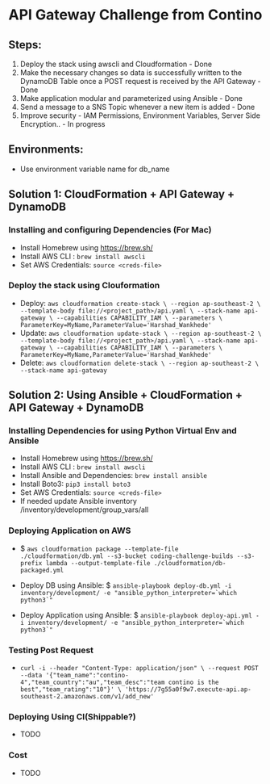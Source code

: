 # API Gateway Challenge from Contino

## Steps:

 1. Deploy the stack using awscli and Cloudformation - Done
 2. Make the necessary changes so data is successfully written to the DynamoDB Table once a POST request is received by the API Gateway - Done
 3. Make application modular and parameterized using Ansible - Done
 4. Send a message to a SNS Topic whenever a new item is added - Done
 5. Improve security - IAM Permissions, Environment Variables, Server Side Encryption..  - In progress

## Environments:
 - Use environment variable name for db_name

## Solution 1:  CloudFormation + API Gateway + DynamoDB

### Installing and configuring Dependencies (For Mac)
 - Install Homebrew using https://brew.sh/
 - Install AWS CLI : `brew install awscli`
 - Set AWS Credentials: `source <creds-file>`
   
### Deploy the stack using Clouformation
 - Deploy: `aws cloudformation create-stack \
                --region ap-southeast-2 \
                --template-body file://<project_path>/api.yaml \
                --stack-name api-gateway \
                --capabilities CAPABILITY_IAM \
                --parameters \
                   ParameterKey=MyName,ParameterValue='Harshad_Wankhede'`
 - Update: `aws cloudformation update-stack \
                --region ap-southeast-2 \
                --template-body file://<project_path>/api.yaml \
                --stack-name api-gateway \
                --capabilities CAPABILITY_IAM \
                --parameters \
                  ParameterKey=MyName,ParameterValue='Harshad_Wankhede'`
 - Delete: `aws cloudformation delete-stack \
                --region ap-southeast-2 \
                --stack-name api-gateway`
           

## Solution 2: Using Ansible + CloudFormation + API Gateway + DynamoDB

### Installing Dependencies for using Python Virtual Env and Ansible
 - Install Homebrew using https://brew.sh/
 - Install AWS CLI : `brew install awscli`
 - Install Ansible and Dependencies: `brew install ansible`
 - Install Boto3: `pip3 install boto3`
 - Set AWS Credentials: `source <creds-file>`
 - If needed update Ansible inventory /inventory/development/group_vars/all

### Deploying Application on AWS
 - $ ``aws cloudformation package --template-file ./cloudformation/db.yml --s3-bucket coding-challenge-builds --s3-prefix lambda --output-template-file ./cloudformation/db-packaged.yml``
 
 - Deploy DB using Ansible: 
   $ ``ansible-playbook deploy-db.yml -i inventory/development/ -e "ansible_python_interpreter=`which python3`"``
 - Deploy Application using Ansible: 
   $ ``ansible-playbook deploy-api.yml -i inventory/development/ -e "ansible_python_interpreter=`which python3`"``

### Testing Post Request
 - `curl -i --header "Content-Type: application/json" \
        --request POST --data '{"team_name":"contino-4","team_country":"au","team_desc":"team contino is the best","team_rating":"10"}' \
        'https://7g55a0f9w7.execute-api.ap-southeast-2.amazonaws.com/v1/add_new'`
  
### Deploying Using CI(Shippable?) 
 - TODO

### Cost
 - TODO
